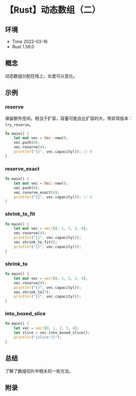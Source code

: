 # 【Rust】动态数组（二）

## 环境

- Time 2022-03-16
- Rust 1.59.0

## 概念

动态数组分配在栈上，长度可以变化。

## 示例

### reserve

保留额外空间，相当于扩容，容量可能会比扩容的大，带异常版本：`try_reserve`。

```rust
fn main() {
    let mut vec = Vec::new();
    vec.push(0);
    vec.reserve(4);
    println!("{}", vec.capacity()); // 8
}
```

### reserve_exact

```rust
fn main() {
    let mut vec = Vec::new();
    vec.push(0);
    vec.reserve_exact(4);
    println!("{}", vec.capacity()); // 5
}
```

### shrink_to_fit

```rust
fn main() {
    let mut vec = vec![0, 1, 2, 3, 4];
    vec.reserve(4);
    println!("{}", vec.capacity());
    vec.shrink_to_fit();
    println!("{}", vec.capacity());
}
```

### shrink_to

```rust
fn main() {
    let mut vec = vec![0, 1, 2, 3, 4];
    vec.reserve(4);
    println!("{}", vec.capacity());
    vec.shrink_to(7);
    println!("{}", vec.capacity());
}
```

### into_boxed_slice

```rust
fn main() {
    let vec = vec![0, 1, 2, 3, 4];
    let slice = vec.into_boxed_slice();
    println!("{slice:?}");
}
```

## 总结

了解了数组切片中相关的一些方法。

## 附录
